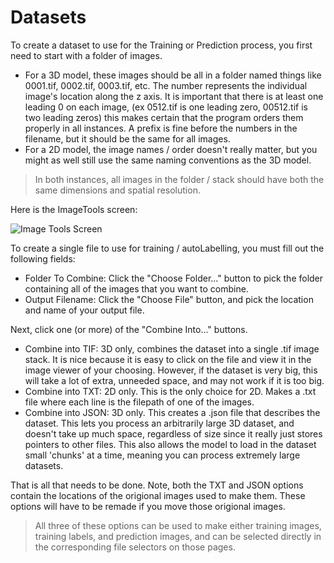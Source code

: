 # Datasets

To create a dataset to use for the Training or Prediction process, you first need to start with a folder of images.

- For a 3D model, these images should be all in a folder named things like 0001.tif, 0002.tif, 0003.tif, etc. The number represents the individual image's location along the z axis. It is important that there is at least one leading 0 on each image, (ex 0512.tif is one leading zero, 00512.tif is two leading zeros) this makes certain that the program orders them properly in all instances. A prefix is fine before the numbers in the filename, but it should be the same for all images.
- For a 2D model, the image names / order doesn't really matter, but you might as well still use the same naming conventions as the 3D model.

> In both instances, all images in the folder / stack should have both the same dimensions and spatial resolution.

Here is the ImageTools screen:

![Image Tools Screen](https://github.com/ajbrookhouse/WSU_PlantBio_ML/blob/main/screenshots/imagetoolTab.png)

To create a single file to use for training / autoLabelling, you must fill out the following fields:

- Folder To Combine: Click the "Choose Folder..." button to pick the folder containing all of the images that you want to combine.
- Output Filename: Click the "Choose File" button, and pick the location and name of your output file.

Next, click one (or more) of the "Combine Into..." buttons.

- Combine into TIF: 3D only, combines the dataset into a single .tif image stack. It is nice because it is easy to click on the file and view it in the image viewer of your choosing. However, if the dataset is very big, this will take a lot of extra, unneeded space, and may not work if it is too big.
- Combine into TXT: 2D only. This is the only choice for 2D. Makes a .txt file where each line is the filepath of one of the images.
- Combine into JSON: 3D only. This creates a .json file that describes the dataset. This lets you process an arbitrarily large 3D dataset, and doesn't take up much space, regardless of size since it really just stores pointers to other files. This also allows the model to load in the dataset small 'chunks' at a time, meaning you can process extremely large datasets.

That is all that needs to be done. Note, both the TXT and JSON options contain the locations of the origional images used to make them. These options will have to be remade if you move those origional images.

> All three of these options can be used to make either training images, training labels, and prediction images, and can be selected directly in the corresponding file selectors on those pages.
